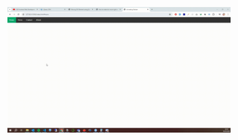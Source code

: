 ![animating navbar](https://github.com/Walaa-Zahran/Animating-Navbar/blob/main/screen-capture%20(2)%20(1).gif)
